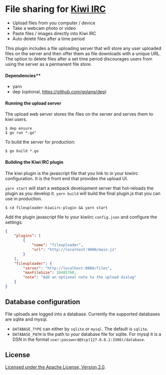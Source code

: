 # File sharing for [Kiwi IRC](https://kiwiirc.com)

* Upload files from you computer / device
* Take a webcam photo or video
* Paste files / images directly into Kiwi IRC
* Auto delete files after a time period

This plugin includes a file uploading server that will store any user uploaded files on the
server and then offer them as file downloads with a unique URL. The option to delete files
after a set time period discourages users from using the server as a permanent file store.

#### Dependencies**
* yarn
* dep (optional, https://github.com/golang/dep)

#### Running the upload server

The upload web server stores the files on the server and serves them to kiwi users.
```console
$ dep ensure
$ go run *.go"
```

To build the server for production:
```console
$ go build *.go
```

#### Building the Kiwi IRC plugin

The kiwi plugin is the javascript file that you link to in your kiwiirc configuration. It is the front end that provides the upload UI.

`yarn start` will start a webpack development server that hot-reloads the plugin as you develop it.
`yarn build` will build the final plugin.js that you can use in production.

```console
$ cd fileuploader-kiwiirc-plugin && yarn start
```

Add the plugin javascript file to your kiwiirc `config.json` and configure the settings:

```json
{
	"plugins": [
		{
			"name": "fileuploader",
			"url": "http://localhost:9000/main.js"
		}
	],
	"fileuploader": {
		"server": "http://localhost:8088/files",
		"maxFileSize": 10485760,
		"note": "Add an optional note to the upload dialog"
	}
}
```

## Database configuration
File uploads are logged into a database. Currently the supported databases are sqlite and mysql.

* `DATABASE_TYPE` can either by `sqlite` or `mysql`. The default is `sqlite`.
* `DATABASE_PATH` is the path to your database file for sqlite. For mysql it is a DSN in the format `user:password@tcp(127.0.0.1:3306)/database`.

## License

[ Licensed under the Apache License, Version 2.0](LICENSE).

